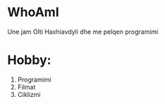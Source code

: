 # WhoAmI

Une jam Olti Haxhiavdyli dhe me pelqen programimi

# Hobby:
1. Programimi
2. Filmat
3. Ciklizmi